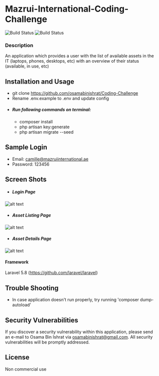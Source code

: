 # Mazrui-International-Coding-Challenge

![Build Status](https://travis-ci.org/joemccann/dillinger.svg?branch=master)
![Build Status](https://poser.pugx.org/laravel/framework/license.svg)
### Description
An application which provides a user with the list of available assets in the IT (laptops, phones, desktops, etc) with an overview of their status (available, in use, etc)

## Installation and Usage
- git clone https://github.com/osamabinishrat/Coding-Challenge
- Rename .env.example to .env and update config
- ##### Run following commands on terminal:
    - composer install
    - php artisan key:generate
    - php artisan migrate --seed
    
## Sample Login
- Email: camille@mazruiinternational.ae
- Password: 123456
## Screen Shots
- ##### Login Page
![alt text](https://i.ibb.co/6JRjdY4/1.png)

- ##### Asset Listing Page
![alt text](https://i.ibb.co/tLQ6mkP/2.png)

- ##### Asset Details Page
![alt text](https://i.ibb.co/m9SDxKr/3.png)

#### Framework
Laravel 5.8 (https://github.com/laravel/laravel)
## Trouble Shooting
- In case application doesn't run properly, try running 'composer dump-autoload'

## Security Vulnerabilities
If you discover a security vulnerability within this application, please send an e-mail to Osama Bin Ishrat via osamabinishrat@gmail.com. All security vulnerabilities will be promptly addressed.

## License
Non commercial use
